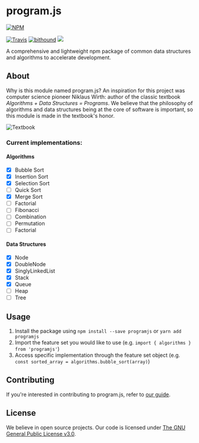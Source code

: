 # program.js
[![NPM](https://nodei.co/npm/programjs.png?mini=true)](https://nodei.co/npm/programjs/)

[![Travis](https://travis-ci.org/eloreprojects/programjs.svg?branch=master)](https://travis-ci.org/eloreprojects/programjs) 
[![bithound](https://img.shields.io/bithound/code/github/eloreprojects/programjs.svg)](https://www.bithound.io/github/eloreprojects/programjs/master)
[![](https://img.shields.io/badge/unicorn-approved-ff69b4.svg)](https://www.youtube.com/watch?v=9auOCbH5Ns4)

A comprehensive and lightweight npm package of common data structures and algorithms to accelerate development.

## About
Why is this module named program.js? An inspiration for this project was computer science pioneer Niklaus Wirth: author of the classic textbook *Algorithms + Data Structures = Programs*. We believe that the philosophy of algorithms and data structures being at the core of software is important, so this module is made in the textbook's honor.

![Textbook](https://upload.wikimedia.org/wikipedia/en/9/90/Algorithms_%2B_Data_Structures.jpg)

### Current implementations:

#### Algorithms
- [x] Bubble Sort
- [x] Insertion Sort
- [x] Selection Sort
- [ ] Quick Sort
- [x] Merge Sort
- [ ] Factorial
- [ ] Fibonacci
- [ ] Combination
- [ ] Permutation
- [ ] Factorial

#### Data Structures
- [x] Node
- [x] DoubleNode
- [x] SinglyLinkedList
- [x] Stack
- [x] Queue
- [ ] Heap
- [ ] Tree

## Usage
1. Install the package using `npm install --save programjs` or `yarn add programjs`
2. Import the feature set you would like to use (e.g. `import { algorithms } from 'programjs'`)
3. Access specific implementation through the feature set object (e.g. `const sorted_array = algorithms.bubble_sort(array)`)

## Contributing
If you're interested in contributing to program.js, refer to [our guide](https://github.com/eloreprojects/programjs/blob/master/CONTRIBUTING.md).

## License
We believe in open source projects. Our code is licensed under [The GNU General Public License v3.0](https://www.gnu.org/licenses/gpl-3.0.en.html).
